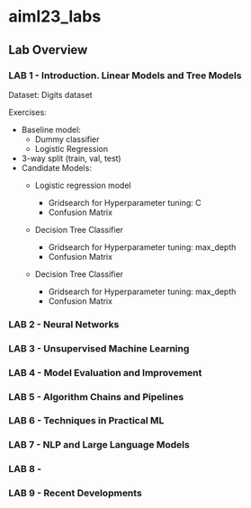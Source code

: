 # aiml23_labs

## Lab Overview

### LAB 1 - Introduction. Linear Models and Tree Models

Dataset: Digits dataset

Exercises:
- Baseline model: 
    - Dummy classifier
    - Logistic Regression
- 3-way split (train, val, test)
- Candidate Models: 
    - Logistic regression model
        - Gridsearch for Hyperparameter tuning: C
        - Confusion Matrix

    - Decision Tree Classifier
        - Gridsearch for Hyperparameter tuning: max_depth
        - Confusion Matrix
    - Decision Tree Classifier
        - Gridsearch for Hyperparameter tuning: max_depth
        - Confusion Matrix


### LAB 2 - Neural Networks

### LAB 3 - Unsupervised Machine Learning 

### LAB 4 - Model Evaluation and Improvement
### LAB 5 - Algorithm Chains and Pipelines
### LAB 6 - Techniques in Practical ML
### LAB 7 - NLP and Large Language Models
### LAB 8 - 
### LAB 9 - Recent Developments
